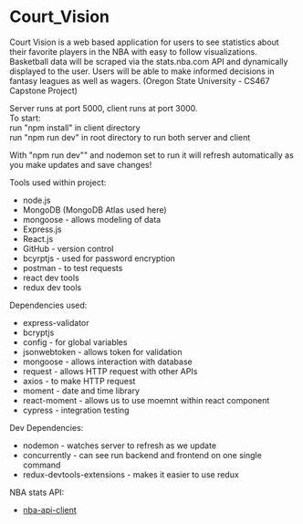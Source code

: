 # Court_Vision

Court Vision is a web based application for users to see statistics about their favorite players in the NBA with easy to follow visualizations. Basketball data will be scraped via the stats.nba.com API and dynamically displayed to the user. Users will be able to make informed decisions in fantasy leagues as well as wagers. (Oregon State University - CS467 Capstone Project)

Server runs at port 5000, client runs at port 3000. \
To start: \
run "npm install" in client directory \
run "npm run dev" in root directory to run both server and client

With "npm run dev"" and nodemon set to run it will refresh automatically as you make updates and save changes!

Tools used within project:

- node.js
- MongoDB (MongoDB Atlas used here)
- mongoose - allows modeling of data
- Express.js
- React.js
- GitHub - version control
- bcyrptjs - used for password encryption
- postman - to test requests
- react dev tools
- redux dev tools

Dependencies used:

- express-validator
- bcryptjs
- config - for global variables
- jsonwebtoken - allows token for validation
- mongoose - allows interaction with database
- request - allows HTTP request with other APIs
- axios - to make HTTP request
- moment - date and time library
- react-moment - allows us to use moemnt within react component
- cypress - integration testing

Dev Dependencies:

- nodemon - watches server to refresh as we update
- concurrently - can see run backend and frontend on one single command
- redux-devtools-extensions - makes it easier to use redux

NBA stats API:

- [nba-api-client](https://www.npmjs.com/package/nba-api-client)
